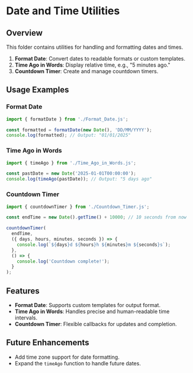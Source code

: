 # Date and Time Utilities

## Overview
This folder contains utilities for handling and formatting dates and times.
1. **Format Date**: Convert dates to readable formats or custom templates.
2. **Time Ago in Words**: Display relative time, e.g., "5 minutes ago."
3. **Countdown Timer**: Create and manage countdown timers.

## Usage Examples

### Format Date
```javascript
import { formatDate } from './Format_Date.js';

const formatted = formatDate(new Date(), 'DD/MM/YYYY');
console.log(formatted); // Output: "01/01/2025"
```

### Time Ago in Words
```javascript
import { timeAgo } from './Time_Ago_in_Words.js';

const pastDate = new Date('2025-01-01T00:00:00');
console.log(timeAgo(pastDate)); // Output: "5 days ago"
```

### Countdown Timer
```javascript
import { countdownTimer } from './Countdown_Timer.js';

const endTime = new Date().getTime() + 10000; // 10 seconds from now

countdownTimer(
  endTime,
  ({ days, hours, minutes, seconds }) => {
    console.log(`${days}d ${hours}h ${minutes}m ${seconds}s`);
  },
  () => {
    console.log('Countdown complete!');
  }
);
```

## Features
- **Format Date**: Supports custom templates for output format.
- **Time Ago in Words**: Handles precise and human-readable time intervals.
- **Countdown Timer**: Flexible callbacks for updates and completion.

## Future Enhancements
- Add time zone support for date formatting.
- Expand the `timeAgo` function to handle future dates.
